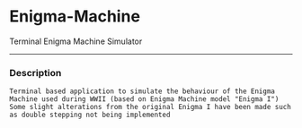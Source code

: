 # Enigma-Machine
Terminal Enigma Machine Simulator

---------------
### Description
    Terminal based application to simulate the behaviour of the Enigma Machine used during WWII (based on Enigma Machine model "Enigma I")
    Some slight alterations from the original Enigma I have been made such as double stepping not being implemented
